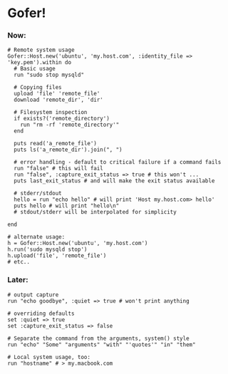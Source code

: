 # Gofer!

### Now:

    # Remote system usage
    Gofer::Host.new('ubuntu', 'my.host.com', :identity_file => 'key.pem').within do
      # Basic usage
      run "sudo stop mysqld"

      # Copying files
      upload 'file' 'remote_file'
      download 'remote_dir', 'dir'

      # Filesystem inspection
      if exists?('remote_directory')
        run "rm -rf 'remote_directory'"
      end

      puts read('a_remote_file')
      puts ls('a_remote_dir').join(", ")

      # error handling - default to critical failure if a command fails
      run "false" # this will fail
      run "false", :capture_exit_status => true # this won't ...
      puts last_exit_status # and will make the exit status available

      # stderr/stdout
      hello = run "echo hello" # will print 'Host my.host.com> hello'
      puts hello # will print "hello\n"
      # stdout/stderr will be interpolated for simplicity

    end

    # alternate usage:
    h = Gofer::Host.new('ubuntu', 'my.host.com')
    h.run('sudo mysqld stop')
    h.upload('file', 'remote_file')
    # etc..

### Later:

    # output capture
    run "echo goodbye", :quiet => true # won't print anything
  
    # overriding defaults
    set :quiet => true
    set :capture_exit_status => false

    # Separate the command from the arguments, system() style
    run "echo" "Some" "arguments" "with" "'quotes'" "in" "them"
    
    # Local system usage, too:
    run "hostname" # > my.macbook.com

